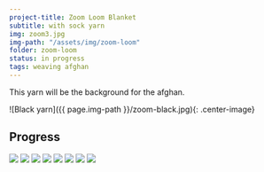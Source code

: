 ```yaml
---
project-title: Zoom Loom Blanket
subtitle: with sock yarn
img: zoom3.jpg
img-path: "/assets/img/zoom-loom"
folder: zoom-loom
status: in progress
tags: weaving afghan
---
```

This yarn will be the background for the afghan.

![Black yarn]({{ page.img-path }}/zoom-black.jpg){: .center-image}

## Progress
<section id="photos">
<img src="{{ page.img-path }}/zoom1.jpg" />
<img src="{{ page.img-path }}/zoom2.jpg" />
<img src="{{ page.img-path }}/zoom3.jpg" />
<img src="{{ page.img-path }}/zoom4.jpg" />
<img src="{{ page.img-path }}/zoom5.jpg" />
<img src="{{ page.img-path }}/zoom6.jpg" />
<img src="{{ page.img-path }}/zoom7.jpg" />
<img src="{{ page.img-path }}/zoom8.jpg" />
</section>